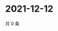 # 2021-12-12

共 0 条

<!-- BEGIN WEIBO -->
<!-- 最后更新时间 Sun Dec 12 2021 06:10:58 GMT+0800 (China Standard Time) -->

<!-- END WEIBO -->
